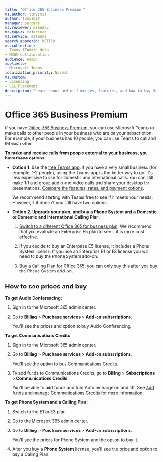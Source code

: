 ```yaml
---
title: "Office 365 Business Premium "
ms.author: tonysmit
author: tonysmit
manager: serdars
ms.reviewer: mikedav
ms.topic: reference
ms.service: msteams
search.appverid: MET150
ms.collection: 
- Teams_ITAdmin_Help
- M365-collaboration
audience: Admin
appliesto:
- Microsoft Teams
localization_priority: Normal
ms.custom:
- Licensing
- LIL_Placement
description: "Learn about add-on licenses, features, and how to buy Office 365 Business Premium plans. "
---
```


# Office 365 Business Premium

If you have [Office 365 Business Premium](https://products.office.com/en/business/office-365-business-premium), you can use Microsoft Teams to make calls to other people in your business who are on your subscription. For example, if your business has 10 people, you can use Teams to call and IM each other.

**To make and receive calls from people external to your business, you have these options**:

- **Option 1**. Use the [free Teams app](https://products.office.com/microsoft-teams/free). If you have a very small business (for example, 1-2 people), using the Teams app is the better way to go. It's less expensive to use for domestic and international calls. You can still make 1:1 and group audio and video calls and share your desktop for presentations. [Compare the features, rates, and payment options](https://products.office.com/microsoft-teams/free).

     We recommend starting with Teams free to see if it meets your needs. However, if it doesn't you still have two options.
    
- **Option 2. Upgrade your plan, and buy a Phone System and a Domestic or Domestic and International Calling Plan**.

    1. [Switch to a different Office 365 for business plan](https://support.office.com/article/73318661-8f33-478b-bcc7-fb8d69dbb22a). We recommend that you evaluate an Enterprise E5 plan to see if it is more cost effective.

    2. If you decide to buy an Enterprise E5 license, it includes a Phone System license. If you use an Enterprise E1 or E3 license you will need to buy the Phone System add-on.
    
    3. Buy a [Calling Plan for Office 365](../calling-plans-for-office-365.md): you can only buy this after you buy the Phone System add-on.

## How to see prices and buy
<a name="bkmk_buypremium"> </a>

 **To get Audio Conferencing:**

1. Sign in to the Microsoft 365 admin center.

2. Go to **Billing** > **Purchase services** > **Add-on subscriptions**.

   You'll see the prices and option to buy Audio Conferencing.

**To get Communications Credits**

1. Sign in to the Microsoft 365 admin center.

2. Go to **Billing** > **Purchase services** > **Add-on subscriptions**.

   You’ll see the option to buy Communications Credits.

3. To add funds to Communications Credits, go to **Billing** > **Subscriptions** > **Communications Credits**.

    You'll be able to add funds and turn Auto recharge on and off. See [Add funds and manage Communications Credits](../add-funds-and-manage-communications-credits.md) for more information. 


**To get Phone System and a Calling Plan:**

1. Switch to the E1 or E3 plan.

2. Go to the Microsoft 365 admin center.

3. Go to **Billing** > **Purchase services** > **Add-on subscriptions**.

    You'll see the prices for Phone System and the option to buy it.

4. After you buy a **Phone System** license, you'll see the price and option to buy a Calling Plan.
